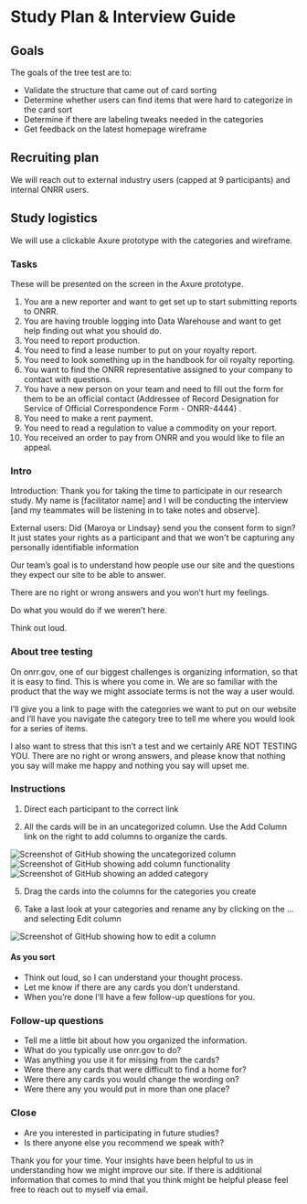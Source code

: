 # Study Plan & Interview Guide 

## Goals

The goals of the tree test are to:

* Validate the structure that came out of card sorting  
* Determine whether users can find items that were hard to categorize in the card sort 
* Determine if there are labeling tweaks needed in the categories 
* Get feedback on the latest homepage wireframe 

## Recruiting plan
We will reach out to external industry users (capped at 9 participants) and internal ONRR users.

## Study logistics

We will use a clickable Axure prototype with the categories and wireframe. 

### Tasks
These will be presented on the screen in the Axure prototype. 
1. You are a new reporter and want to get set up to start submitting reports to ONRR. 
2. You are having trouble logging into Data Warehouse and want to get help finding out what you should do. 
3. You need to report production. 
4. You need to find a lease number to put on your royalty report. 
5. You need to look something up in the handbook for oil royalty reporting. 
6. You want to find the ONRR representative assigned to your company to contact with questions. 
7. You have a new person on your team and need to fill out the form for them to be an official contact (Addressee of Record Designation for Service of Official Correspondence Form - ONRR-4444) . 
8. You need to make a rent payment. 
9. You need to read a regulation to value a commodity on your report. 
10. You received an order to pay from ONRR and you would like to file an appeal.  

### Intro

Introduction: Thank you for taking the time to participate in our research study. My name is [facilitator name] and I will be conducting the interview [and my teammates will be listening in to take notes and observe].

External users: Did {Maroya or Lindsay} send you the consent form to sign? It just states your rights as a participant and that we won't be capturing any personally identifiable information  

Our team’s goal is to understand how people use our site and the questions they expect our site to be able to answer. 

There are no right or wrong answers and you won’t hurt my feelings.

Do what you would do if we weren’t here.  

Think out loud.

### About tree testing
On onrr.gov, one of our biggest challenges is organizing information, so that it is easy to find. This is where you come in. We are so familiar with the product that the way we might associate terms is not the way a user would.   

I’ll give you a link to page with the categories we want to put on our website and I’ll have you navigate the category tree to tell me where you would look for a series of items.   

I also want to stress that this isn’t a test and we certainly ARE NOT TESTING YOU.  There are no right or wrong answers, and please know that nothing you say will make me happy and nothing you say will upset me. 

### Instructions

1. Direct each participant to the correct link 




4. All the cards will be in an uncategorized column.  Use the Add Column link on the right to add columns to organize the cards.

![Screenshot of GitHub showing the uncategorized column](https://github.com/ONRR/research/blob/master/onnr-dot-gov-research/03_card_sort/CardSort1.png)
![Screenshot of GitHub showing add column functionality](https://github.com/ONRR/research/blob/master/onnr-dot-gov-research/03_card_sort/CardSort2.png)
![Screenshot of GitHub showing an added category](https://github.com/ONRR/research/blob/master/onnr-dot-gov-research/03_card_sort/CardSort3.png)

5. Drag the cards into the columns for the categories you create

6. Take a last look at your categories and rename any by clicking on the … and selecting Edit column

![Screenshot of GitHub showing how to edit a column](https://github.com/ONRR/research/blob/master/onnr-dot-gov-research/03_card_sort/CardSort4.png)



#### As you sort

* Think out loud, so I can understand your thought process.
* Let me know if there are any cards you don’t understand.
* When you’re done I’ll have a few follow-up questions for you.

### Follow-up questions

* Tell me a little bit about how you organized the information.
* What do you typically use onrr.gov to do?
* Was anything you use it for missing from the cards?
* Were there any cards that were difficult to find a home for?
* Were there any cards you would change the wording on?
* Were there any you would put in more than one place?

### Close

* Are you interested in participating in future studies?  
* Is there anyone else you recommend we speak with?

Thank you for your time. Your insights have been helpful to us in understanding how we might improve our site. If there is additional information that comes to mind that you think might be helpful please feel free to reach out to myself via email.

